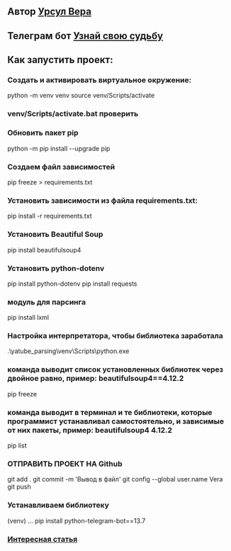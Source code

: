 ## Автор [Урсул Вера](https://github.com/VeraUrsul)

## Телеграм бот [Узнай свою судьбу](https://web.telegram.org/a/#6344722417)

## Как запустить проект:

### Cоздать и активировать виртуальное окружение:
python -m venv venv
source venv/Scripts/activate 
### venv/Scripts/activate.bat проверить

### Обновить пакет pip
python -m pip install --upgrade pip

### Создаем файл зависимостей
pip freeze > requirements.txt

### Установить зависимости из файла requirements.txt:
pip install -r requirements.txt

### Установить Beautiful Soup
pip install beautifulsoup4
### Установить python-dotenv 
pip install python-dotenv
pip install requests
### модуль для парсинга
pip install lxml


### Настройка интерпретатора, чтобы библиотека заработала
.\yatube_parsing\venv\Scripts\python.exe

### команда выводит список установленных библиотек через двойное равно, пример: beautifulsoup4==4.12.2 
pip freeze

### команда выводит в терминал и те библиотеки, которые программист устанавливал самостоятельно, и зависимые от них пакеты, пример: beautifulsoup4     4.12.2
pip list

### ОТПРАВИТЬ ПРОЕКТ НА Github
git add .
git commit -m 'Вывод в файл'
git config --global user.name Vera
git push

### Устанавливаем библиотеку
(venv) ... pip install python-telegram-bot==13.7 

### [Интересная статья](https://github.com/DjangoIPython/TelegramBot/blob/master/bot.py)
